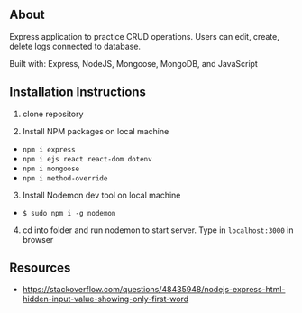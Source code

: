 ## About

Express application to practice CRUD operations. Users can edit, create, delete logs connected to database.

Built with: Express, NodeJS, Mongoose, MongoDB, and JavaScript

## Installation Instructions

1. clone repository

2. Install NPM packages on local machine

- `npm i express`
- `npm i ejs react react-dom dotenv`
- `npm i mongoose`
- `npm i method-override`

3. Install Nodemon dev tool on local machine

- `$ sudo npm i -g nodemon`

4. cd into folder and run nodemon to start server. Type in `localhost:3000` in browser

## Resources

- https://stackoverflow.com/questions/48435948/nodejs-express-html-hidden-input-value-showing-only-first-word
